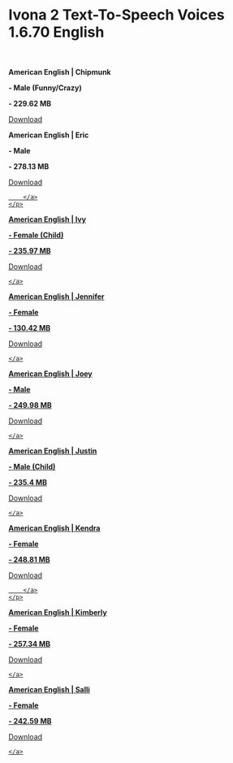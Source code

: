 <p>
    <h1>Ivona 2 Text-To-Speech Voices 1.6.70 English</h1>
</p>
<p>
    <strong>
        <br/>
    </strong>
    <br/>
    <strong>American English | Chipmunk </strong>
</p>
<p>
    <strong>- Male (Funny/Crazy) </strong>
</p>
<p>
    <strong>- 229.62 MB</strong>
</p>
<div>
    <p>
        <a
            href="https://mega.nz/#!Yo1kxA5b!MMLAnqnbNFF8tWytO77DQWsmwtH16UE8arVCkiJk0lM"
        >
            Download
        </a>
    </p>
</div>
<p>
    <strong>American English | Eric </strong>
</p>
<p>
    <strong>- Male </strong>
</p>
<p>
    <strong>- 278.13 MB</strong>
</p>
<div>
    <p>
        <a
            href="https://mega.nz/#!woVzAAIC!bU9sctEQGRZXHGpr47vNl8AqIpnDE4zQCF6mOnynthk"
        >
            Download

        </a>
    </p>
</div>
<p>
    <strong>American English | Ivy </strong>
</p>
<p>
    <strong>- Female (Child) </strong>
</p>
<p>
    <strong>- 235.97 MB</strong>
</p>
<p>
    <a
        href="https://mega.nz/#!t8tXURCT!GnQUasHq5NirHW6J8lS-6X6hKSFV_v5GPxS-zr1TBcE"
    >
        Download

    </a>
</p>
<div>
</div>
<p>
    <strong>American English | Jennifer </strong>
</p>
<p>
    <strong>- Female </strong>
</p>
<p>
    <strong>- 130.42 MB</strong>
</p>
<p>
    <a
        href="https://mega.nz/#!kpFDjbKI!oBjiofUehNwJ4kesNUBqcqvtyNjOQVa-Yv13cda5k_s"
    >
        Download

    </a>
</p>
<div>
</div>
<p>
    <strong>American English | Joey </strong>
</p>
<p>
    <strong>- Male </strong>
</p>
<p>
    <strong>- 249.98 MB</strong>
</p>
<p>
    <a
        href="https://mega.nz/#!ohsW2a4A!tRVFua0LgrCMGcHpGUgnAsEwTSyVMwXiDoxPxAnAbYA"
    >
        Download

    </a>
</p>
<div>
</div>
<p>
    <strong>American English | Justin </strong>
</p>
<p>
    <strong>- Male (Child) </strong>
</p>
<p>
    <strong>- 235.4 MB</strong>
</p>
<p>
    <a
        href="https://mega.nz/#!g1lWAZbY!Uf2cl5DItGQubdIIUF0Xs09OrNcNrDWRfiaVuJ-HCmc"
    >
        Download

    </a>
</p>
<div>
</div>
<p>
    <strong>American English | Kendra </strong>
</p>
<p>
    <strong>- Female </strong>
</p>
<p>
    <strong>- 248.81 MB</strong>
</p>
<div>
    <p>
        <a
            href="https://mega.nz/#!I11TmCYS!KnZop1G30pb7Z7Cuc6j1KwB47_w6nmMIWF3ORoky6IY"
        >
            Download

        </a>
    </p>
</div>
<p>
    <strong>American English | Kimberly </strong>
</p>
<p>
    <strong>- Female </strong>
</p>
<p>
    <strong>- 257.34 MB</strong>
</p>
<p>
    <a
        href="https://mega.nz/#!Mhty2DaB!rxf3W_eVuB9WAxhDQ9C0_b0aJEC9Vcc-vbQgeMg1IGs"
    >
        Download

    </a>
</p>
<div>
</div>
<p>
    <strong>American English | Salli </strong>
</p>
<p>
    <strong>- Female </strong>
</p>
<p>
    <strong>- 242.59 MB</strong>
</p>
<p>
    <a
        href="https://mega.nz/#!kgFHXCAB!rt5erS5FPm_fiZISp4GoXoF6UxqD4q1paCIy9s1PQ70"
    >
        Download

    </a>
</p>
